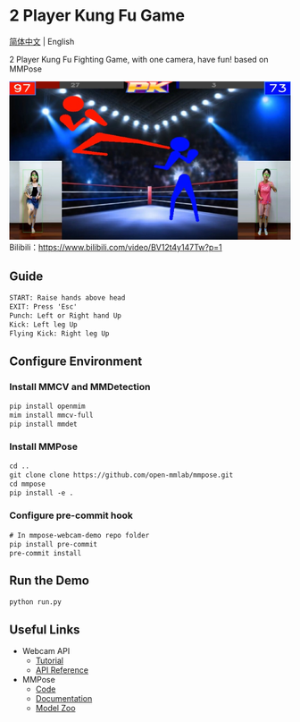 # 2 Player Kung Fu Game

[简体中文](/README.md) | English

2 Player Kung Fu Fighting Game,  with one camera, have fun! based on MMPose

![Demo](demo.jpg?raw=true "demo")
Bilibili：https://www.bilibili.com/video/BV12t4y147Tw?p=1

## Guide
```
START: Raise hands above head        
EXIT: Press 'Esc'
Punch: Left or Right hand Up
Kick: Left leg Up
Flying Kick: Right leg Up
```


## Configure Environment

### Install MMCV and MMDetection

```shell
pip install openmim
mim install mmcv-full
pip install mmdet
```

### Install MMPose

```shell
cd ..
git clone clone https://github.com/open-mmlab/mmpose.git
cd mmpose
pip install -e .
```

### Configure pre-commit hook

```shell
# In mmpose-webcam-demo repo folder
pip install pre-commit
pre-commit install
```

## Run the Demo

```shell
python run.py
```

## Useful Links

- Webcam API
  - [Tutorial](https://mmpose.readthedocs.io/en/latest/tutorials/7_webcam_api.html)
  - [API Reference](https://mmpose.readthedocs.io/en/latest/api.html#mmpose-apis-webcam)
- MMPose
  - [Code](https://github.com/open-mmlab/mmpose)
  - [Documentation](https://mmpose.readthedocs.io/en/latest/)
  - [Model Zoo](https://mmpose.readthedocs.io/en/latest/modelzoo.html)
